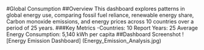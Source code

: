 #Global Consumption
##Overview
This dashboard explores patterns in global energy use, comparing fossil fuel reliance, renewable energy share, Carbon monoxide emissions, and energy prices across 10 countries over a period of 25 years.
###Key Metrics
-Countries: 10
Report Years: 25
Average Energy Consumption: 5,140 kWh per capita
##Dashboard Screenshot
![Energy Emission Dashboard]
(Energy_Emission_Analysis.jpg)
